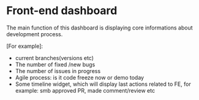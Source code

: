 # Front-end dashboard

The main function of this dashboard is displaying core informations about development process.

[For example]:
- current branches(versions etc)
- The number of fixed /new bugs
- The number of issues in progress
- Agile process: is it code freeze now or demo today
- Some timeline widget, which will display last actions related to FE,
for example: smb approved PR, made comment/review etc

